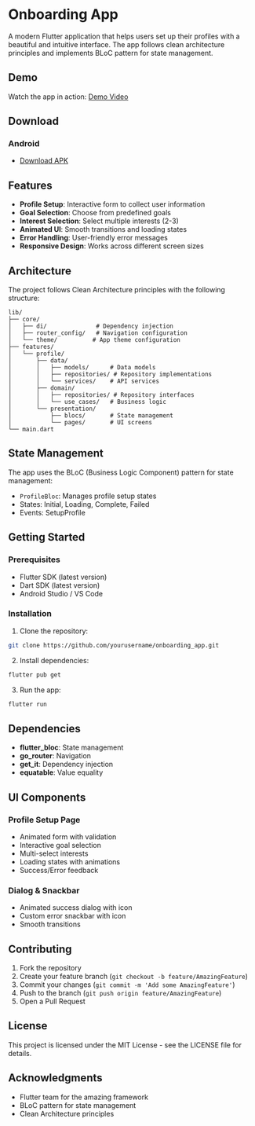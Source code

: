 # Onboarding App

A modern Flutter application that helps users set up their profiles with a beautiful and intuitive interface. The app follows clean architecture principles and implements BLoC pattern for state management.

## Demo

Watch the app in action: [Demo Video](https://drive.google.com/file/d/155l8UgXM2_fmhwvFbvlXSp8nHnUH7N2B/view?usp=sharing)

## Download

### Android
- [Download APK](https://drive.google.com/file/d/1KwHCb-QLNwxKFI_APXFAP11bg8pgdGCV/view?usp=sharing)


## Features

- **Profile Setup**: Interactive form to collect user information
- **Goal Selection**: Choose from predefined goals
- **Interest Selection**: Select multiple interests (2-3)
- **Animated UI**: Smooth transitions and loading states
- **Error Handling**: User-friendly error messages
- **Responsive Design**: Works across different screen sizes

## Architecture

The project follows Clean Architecture principles with the following structure:

```
lib/
├── core/
│   ├── di/              # Dependency injection
│   ├── router_config/   # Navigation configuration
│   └── theme/          # App theme configuration
├── features/
│   └── profile/
│       ├── data/
│       │   ├── models/      # Data models
│       │   ├── repositories/ # Repository implementations
│       │   └── services/    # API services
│       ├── domain/
│       │   ├── repositories/ # Repository interfaces
│       │   └── use_cases/   # Business logic
│       └── presentation/
│           ├── blocs/       # State management
│           └── pages/       # UI screens
└── main.dart
```

## State Management

The app uses the BLoC (Business Logic Component) pattern for state management:
- `ProfileBloc`: Manages profile setup states
- States: Initial, Loading, Complete, Failed
- Events: SetupProfile

## Getting Started

### Prerequisites

- Flutter SDK (latest version)
- Dart SDK (latest version)
- Android Studio / VS Code

### Installation

1. Clone the repository:
```bash
git clone https://github.com/yourusername/onboarding_app.git
```

2. Install dependencies:
```bash
flutter pub get
```

3. Run the app:
```bash
flutter run
```

## Dependencies

- **flutter_bloc**: State management
- **go_router**: Navigation
- **get_it**: Dependency injection
- **equatable**: Value equality

## UI Components

### Profile Setup Page
- Animated form with validation
- Interactive goal selection
- Multi-select interests
- Loading states with animations
- Success/Error feedback

### Dialog & Snackbar
- Animated success dialog with icon
- Custom error snackbar with icon
- Smooth transitions

## Contributing

1. Fork the repository
2. Create your feature branch (`git checkout -b feature/AmazingFeature`)
3. Commit your changes (`git commit -m 'Add some AmazingFeature'`)
4. Push to the branch (`git push origin feature/AmazingFeature`)
5. Open a Pull Request

## License

This project is licensed under the MIT License - see the LICENSE file for details.

## Acknowledgments

- Flutter team for the amazing framework
- BLoC pattern for state management
- Clean Architecture principles
